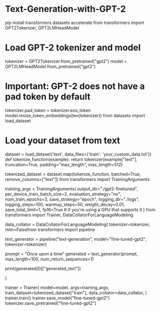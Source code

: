 # Text-Generation-with-GPT-2
pip install transformers datasets accelerate
from transformers import GPT2Tokenizer, GPT2LMHeadModel

# Load GPT-2 tokenizer and model
tokenizer = GPT2Tokenizer.from_pretrained("gpt2")
model = GPT2LMHeadModel.from_pretrained("gpt2")

# Important: GPT-2 does not have a pad token by default
tokenizer.pad_token = tokenizer.eos_token
model.resize_token_embeddings(len(tokenizer))
from datasets import load_dataset

# Load your dataset from text
dataset = load_dataset('text', data_files={'train': 'your_custom_data.txt'})
def tokenize_function(example):
    return tokenizer(example["text"], truncation=True, padding="max_length", max_length=512)

tokenized_dataset = dataset.map(tokenize_function, batched=True, remove_columns=["text"])
from transformers import TrainingArguments

training_args = TrainingArguments(
    output_dir="./gpt2-finetuned",
    per_device_train_batch_size=2,
    evaluation_strategy="no",
    num_train_epochs=3,
    save_strategy="epoch",
    logging_dir="./logs",
    logging_steps=100,
    warmup_steps=50,
    weight_decay=0.01,
    save_total_limit=1,
    fp16=True  # if you're using a GPU that supports it
)
from transformers import Trainer, DataCollatorForLanguageModeling

data_collator = DataCollatorForLanguageModeling(
    tokenizer=tokenizer, mlm=Falsefrom transformers import pipeline

text_generator = pipeline("text-generation", model="fine-tuned-gpt2", tokenizer=tokenizer)

prompt = "Once upon a time"
generated = text_generator(prompt, max_length=100, num_return_sequences=1)

print(generated[0]["generated_text"])

)

trainer = Trainer(
    model=model,
    args=training_args,
    train_dataset=tokenized_dataset["train"],
    data_collator=data_collator,
)
trainer.train()
trainer.save_model("fine-tuned-gpt2")
tokenizer.save_pretrained("fine-tuned-gpt2")
